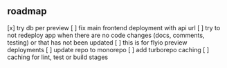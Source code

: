 ## roadmap

[x] try db per preview
[ ] fix main frontend deployment with api url
[ ] try to not redeploy app when there are no code changes (docs, comments, testing) or that has not been updated
[ ] this is for flyio preview deployments
[ ] update repo to monorepo
[ ] add turborepo caching
[ ] caching for lint, test or build stages
